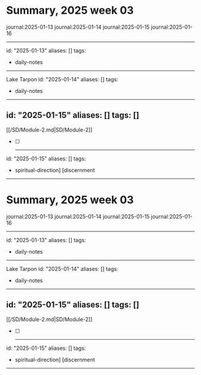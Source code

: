 # Summary, 2025 week 03

journal:2025-01-13
journal:2025-01-14
journal:2025-01-15
journal:2025-01-16

---
id: "2025-01-13"
aliases: []
tags:
  - daily-notes
---
Lake Tarpon
id: "2025-01-14"
aliases: []
tags:
  - daily-notes
---
id: "2025-01-15"
aliases: []
tags: []
---

[[/SD/Module-2.md|SD/Module-2]]

- [ ] ---
id: "2025-01-15"
aliases: []
tags:
  - spiritual-direction] [discernment
---
# Summary, 2025 week 03

journal:2025-01-13
journal:2025-01-14
journal:2025-01-15
journal:2025-01-16

---
id: "2025-01-13"
aliases: []
tags:
  - daily-notes
---
Lake Tarpon
id: "2025-01-14"
aliases: []
tags:
  - daily-notes
---
id: "2025-01-15"
aliases: []
tags: []
---

[[/SD/Module-2.md|SD/Module-2]]

- [ ] ---
id: "2025-01-15"
aliases: []
tags:
  - spiritual-direction] [discernment
---

